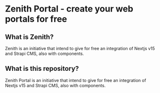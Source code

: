 # Zenith Portal - create your web portals for free

## What is Zenith?
Zenith is an initiative that intend to give for free an integration of Nextjs v15 and Strapi CMS, also with components.

## What is this repository?
Zenith Portal is an initiative that intend to give for free an integration of Nextjs v15 and Strapi CMS, also with components.
